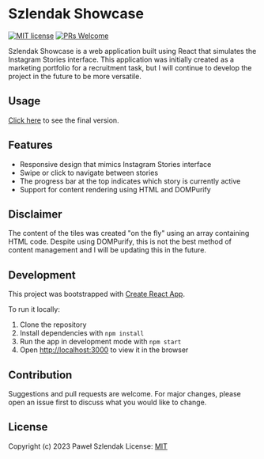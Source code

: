 # Szlendak Showcase
[![MIT license](https://img.shields.io/badge/license-MIT-blue.svg)](https://spdx.org/licenses/MIT.html)
[![PRs Welcome](https://img.shields.io/badge/PRs-welcome-brightgreen.svg)](https://makeapullrequest.com)

Szlendak Showcase is a web application built using React that simulates the Instagram Stories interface. This application was initially created as a marketing portfolio for a recruitment task, but I will continue to develop the project in the future to be more versatile.

## Usage

[Click here](https://shlendakh.github.io/szlendak-showcase/) to see the final version.

## Features

* Responsive design that mimics Instagram Stories interface
* Swipe or click to navigate between stories
* The progress bar at the top indicates which story is currently active
* Support for content rendering using HTML and DOMPurify

## Disclaimer

The content of the tiles was created "on the fly" using an array containing HTML code. Despite using DOMPurify, this is not the best method of content management and I will be updating this in the future.

## Development

This project was bootstrapped with [Create React App](https://github.com/facebook/create-react-app).

To run it locally:
1. Clone the repository
2. Install dependencies with `npm install`
3. Run the app in development mode with `npm start`
4. Open [http://localhost:3000](http://localhost:3000) to view it in the browser

## Contribution

Suggestions and pull requests are welcome. For major changes, please open an issue first to discuss what you would like to change.

## License

Copyright (c) 2023 Paweł Szlendak
License: [MIT](https://spdx.org/licenses/MIT.html)
